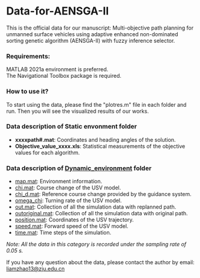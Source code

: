 # Data-for-AENSGA-II
This is the official data for our manuscript: Multi-objective path planning for unmanned surface vehicles using adaptive enhanced non-dominated sorting genetic algorithm (AENSGA-II) with fuzzy inference selector. 
 

### Requirements:
MATLAB 2021a environment is preferred.\
The Navigational Toolbox package is required.

### How to use it?
To start using the data, please find the "plotres.m" file in each folder and run. Then you will see the visualized results of our works. 

### Data description of Static envonment folder
* **xxxxpath#.mat**: Coordinates and heading angles of the solution.
* **Objective_value_xxxx.xls**: Statistical measurements of the objective values for each algorithm. 

### Data description of [Dynamic_environment](https://github.com/LiangZhao13/Data-for-AENSGA-II/tree/main/Dynamic_environment) folder
* [map.mat](https://github.com/LiangZhao13/Data-for-AENSGA-II/blob/main/Dynamic_environment/map.mat): Environment information.
* [chi.mat](https://github.com/LiangZhao13/Data-for-AENSGA-II/blob/main/Dynamic_environment/chi.mat): Course change of the USV model. 
* [chi_d.mat](https://github.com/LiangZhao13/Data-for-AENSGA-II/blob/main/Dynamic_environment/chi_d.mat): Reference course change provided by the guidance system. 
* [omega_chi](https://github.com/LiangZhao13/Data-for-AENSGA-II/blob/main/Dynamic_environment/omega_chi.mat): Turning rate of the USV model.
* [out.mat](https://github.com/LiangZhao13/Data-for-AENSGA-II/blob/main/Dynamic_environment/out.mat): Collection of all the simulation data with replanned path.
* [outoriginal.mat](https://github.com/LiangZhao13/Data-for-AENSGA-II/blob/main/Dynamic_environment/outoriginal.mat): Collection of all the simulation data with original path.
* [position.mat](https://github.com/LiangZhao13/Data-for-AENSGA-II/blob/main/Dynamic_environment/position.mat): Coordinates of the USV trajectory. 
* [speed.mat](https://github.com/LiangZhao13/Data-for-AENSGA-II/blob/main/Dynamic_environment/speed.mat): Forward speed of the USV model.
* [time.mat](https://github.com/LiangZhao13/Data-for-AENSGA-II/blob/main/Dynamic_environment/time.mat): Time steps of the simulation.

_Note: All the data in this category is recorded under the sampling rate of 0.05 s._


If you have any question about the data, please contact the author by email: liamzhao13@zju.edu.cn
